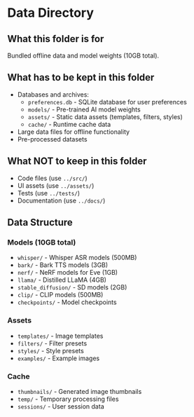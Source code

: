 # Data Directory

## What this folder is for
Bundled offline data and model weights (10GB total).

## What has to be kept in this folder
- Databases and archives:
  - `preferences.db` - SQLite database for user preferences
  - `models/` - Pre-trained AI model weights
  - `assets/` - Static data assets (templates, filters, styles)
  - `cache/` - Runtime cache data
- Large data files for offline functionality
- Pre-processed datasets

## What NOT to keep in this folder
- Code files (use `../src/`)
- UI assets (use `../assets/`)
- Tests (use `../tests/`)
- Documentation (use `../docs/`)

## Data Structure

### Models (10GB total)
- `whisper/` - Whisper ASR models (500MB)
- `bark/` - Bark TTS models (3GB)
- `nerf/` - NeRF models for Eve (1GB)
- `llama/` - Distilled LLaMA (4GB)
- `stable_diffusion/` - SD models (2GB)
- `clip/` - CLIP models (500MB)
- `checkpoints/` - Model checkpoints

### Assets
- `templates/` - Image templates
- `filters/` - Filter presets
- `styles/` - Style presets
- `examples/` - Example images

### Cache
- `thumbnails/` - Generated image thumbnails
- `temp/` - Temporary processing files
- `sessions/` - User session data